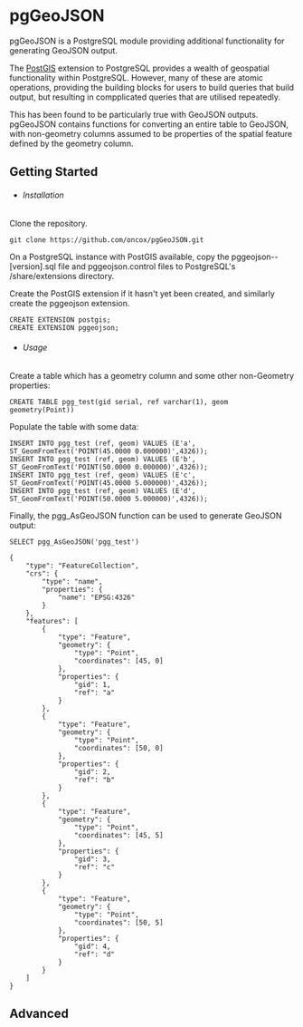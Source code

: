 # pgGeoJSON

pgGeoJSON is a PostgreSQL module providing additional functionality for generating GeoJSON output.

The [PostGIS](https://postgis.net/) extension to PostgreSQL provides a wealth of geospatial functionality within PostgreSQL.  However, many of these are atomic operations, providing the building blocks for users to build queries that build output, but resulting in compplicated queries that are utilised repeatedly.

This has been found to be particularly true with GeoJSON outputs.  pgGeoJSON contains functions for converting an entire table to GeoJSON, with non-geometry columns assumed to be properties of the spatial feature defined by the geometry column.


## Getting Started <a name="getstarted"></a>

- ###### Installation

Clone the repository.

    git clone https://github.com/oncox/pgGeoJSON.git

On a PostgreSQL instance with PostGIS available, copy the pggeojson--[version].sql file and pggeojson.control files to PostgreSQL's /share/extensions directory.

Create the PostGIS extension if it hasn't yet been created, and similarly create the pggeojson extension.

	CREATE EXTENSION postgis;   
	CREATE EXTENSION pggeojson;
    

- ###### Usage

Create a table which has a geometry column and some other non-Geometry properties:

	CREATE TABLE pgg_test(gid serial, ref varchar(1), geom geometry(Point))

Populate the table with some data:

	INSERT INTO pgg_test (ref, geom) VALUES (E'a', ST_GeomFromText('POINT(45.0000 0.000000)',4326));
	INSERT INTO pgg_test (ref, geom) VALUES (E'b', ST_GeomFromText('POINT(50.0000 0.000000)',4326));
	INSERT INTO pgg_test (ref, geom) VALUES (E'c', ST_GeomFromText('POINT(45.0000 5.000000)',4326));
	INSERT INTO pgg_test (ref, geom) VALUES (E'd', ST_GeomFromText('POINT(50.0000 5.000000)',4326));

Finally, the pgg_AsGeoJSON function can be used to generate GeoJSON output:

	SELECT pgg_AsGeoJSON('pgg_test')
    
    {
        "type": "FeatureCollection",
        "crs": {
            "type": "name",
            "properties": {
                "name": "EPSG:4326"
            }
        },
        "features": [
            {
                "type": "Feature",
                "geometry": {
                    "type": "Point",
                    "coordinates": [45, 0]
                },
                "properties": {
                    "gid": 1,
                    "ref": "a"
                }
            },
            {
                "type": "Feature",
                "geometry": {
                    "type": "Point",
                    "coordinates": [50, 0]
                },
                "properties": {
                    "gid": 2,
                    "ref": "b"
                }
            },
            {
                "type": "Feature",
                "geometry": {
                    "type": "Point",
                    "coordinates": [45, 5]
                },
                "properties": {
                    "gid": 3,
                    "ref": "c"
                }
            },
            {
                "type": "Feature",
                "geometry": {
                    "type": "Point",
                    "coordinates": [50, 5]
                },
                "properties": {
                    "gid": 4,
                    "ref": "d"
                }
            }
        ]
    }
    
    
## Advanced 
 

